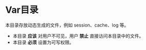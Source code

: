 # Var目录

本目录存放动态生成的文件，例如 session、cache、log 等。

* 本目录 **应该** 对用户不可见，用户 **禁止** 直接访问本目录中的文件。
* 本目录 **必须** 设置为可写权限。